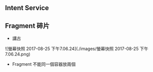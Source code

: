 ## Intent Service





## Fragment 碎片

* 講古

![螢幕快照 2017-08-25 下午7.06.24](./images/螢幕快照 2017-08-25 下午7.06.24.png)



* Fragment 不能同一個容器放兩個



